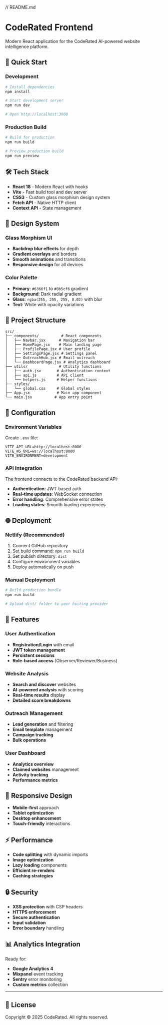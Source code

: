 // README.md
# CodeRated Frontend

Modern React application for the CodeRated AI-powered website intelligence platform.

## 🚀 Quick Start

### Development
```bash
# Install dependencies
npm install

# Start development server
npm run dev

# Open http://localhost:3000
```

### Production Build
```bash
# Build for production
npm run build

# Preview production build
npm run preview
```

## 🛠 Tech Stack

- **React 18** - Modern React with hooks
- **Vite** - Fast build tool and dev server
- **CSS3** - Custom glass morphism design system
- **Fetch API** - Native HTTP client
- **Context API** - State management

## 🎨 Design System

### Glass Morphism UI
- **Backdrop blur effects** for depth
- **Gradient overlays** and borders
- **Smooth animations** and transitions
- **Responsive design** for all devices

### Color Palette
- **Primary**: `#6366f1` to `#8b5cf6` gradient
- **Background**: Dark radial gradient
- **Glass**: `rgba(255, 255, 255, 0.02)` with blur
- **Text**: White with opacity variations

## 📁 Project Structure

```
src/
├── components/          # React components
│   ├── Navbar.jsx      # Navigation bar
│   ├── HomePage.jsx    # Main landing page
│   ├── ProfilePage.jsx # User profile
│   ├── SettingsPage.jsx # Settings panel
│   ├── OutreachHub.jsx # Email outreach
│   └── DashboardPage.jsx # Analytics dashboard
├── utils/              # Utility functions
│   ├── auth.jsx       # Authentication context
│   ├── api.js         # API client
│   └── helpers.js     # Helper functions
├── styles/
│   └── global.css     # Global styles
├── App.jsx            # Main app component
└── main.jsx          # App entry point
```

## 🔧 Configuration

### Environment Variables
Create `.env` file:
```env
VITE_API_URL=http://localhost:8000
VITE_WS_URL=ws://localhost:8000
VITE_ENVIRONMENT=development
```

### API Integration
The frontend connects to the CodeRated backend API:
- **Authentication**: JWT-based auth
- **Real-time updates**: WebSocket connection
- **Error handling**: Comprehensive error states
- **Loading states**: Smooth loading experiences

## 🌐 Deployment

### Netlify (Recommended)
1. Connect GitHub repository
2. Set build command: `npm run build`
3. Set publish directory: `dist`
4. Configure environment variables
5. Deploy automatically on push

### Manual Deployment
```bash
# Build production bundle
npm run build

# Upload dist/ folder to your hosting provider
```

## 🎯 Features

### User Authentication
- **Registration/Login** with email
- **JWT token management**
- **Persistent sessions**
- **Role-based access** (Observer/Reviewer/Business)

### Website Analysis
- **Search and discover** websites
- **AI-powered analysis** with scoring
- **Real-time results** display
- **Detailed score breakdowns**

### Outreach Management
- **Lead generation** and filtering
- **Email template** management
- **Campaign tracking**
- **Bulk operations**

### User Dashboard
- **Analytics overview**
- **Claimed websites** management
- **Activity tracking**
- **Performance metrics**

## 📱 Responsive Design

- **Mobile-first** approach
- **Tablet optimization**
- **Desktop enhancement**
- **Touch-friendly** interactions

## ⚡ Performance

- **Code splitting** with dynamic imports
- **Image optimization**
- **Lazy loading** components
- **Efficient re-renders**
- **Caching strategies**

## 🔒 Security

- **XSS protection** with CSP headers
- **HTTPS enforcement**
- **Secure authentication**
- **Input validation**
- **Error boundary** handling

## 📊 Analytics Integration

Ready for:
- **Google Analytics 4**
- **Mixpanel** event tracking
- **Sentry** error monitoring
- **Custom metrics** collection

---

## 📄 License

Copyright © 2025 CodeRated. All rights reserved.

